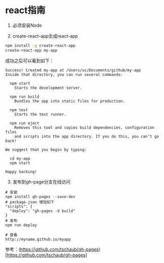 # react指南

1. 必须安装Node

2. create-react-app生成react-app

```bash
npm install -g create-react-app
create-react-app my-app
```
成功之后可以看到如下：
```
Success! Created my-app at /Users/uc/Documents/github/my-app
Inside that directory, you can run several commands:

  npm start
    Starts the development server.

  npm run build
    Bundles the app into static files for production.

  npm test
    Starts the test runner.

  npm run eject
    Removes this tool and copies build dependencies, configuration files
    and scripts into the app directory. If you do this, you can’t go back!

We suggest that you begin by typing:

  cd my-app
  npm start

Happy hacking!
```

3. 发布到gh-page分支在线访问

```
# 安装
npm install gh-pages --save-dev
# package.json 增加如下
"scripts": {
  "deploy": "gh-pages -d build"
}
# 发布
npm run deploy

# 查看
http://myname.github.io/myapp
```

参考：(https://github.com/tschaub/gh-pages)[https://github.com/tschaub/gh-pages]